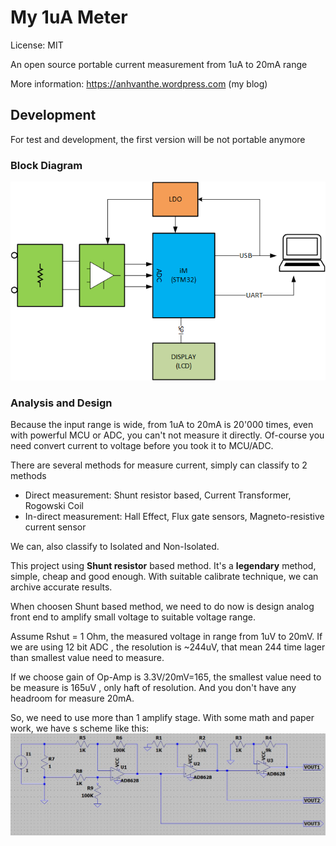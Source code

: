 # My 1uA Meter

License: MIT

An open source portable current measurement from 1uA to 20mA range

More information: https://anhvanthe.wordpress.com (my blog)


## Development

For test and development, the first version will be not portable anymore

### Block Diagram

![alt tag](docs/Block_Diagram.png)

### Analysis and Design

Because the input range is wide, from 1uA to 20mA is 20'000 times, even with powerful MCU or ADC, you can't not measure it directly. 
Of-course you need convert current to voltage before you took it to MCU/ADC. 

There are several methods for measure current, simply can classify to 2 methods
* Direct measurement: Shunt resistor based, Current Transformer, Rogowski Coil
* In-direct measurement: Hall Effect, Flux gate sensors, Magneto-resistive current sensor

We can, also classify to Isolated and Non-Isolated.

This project using **Shunt resistor** based method. It's a **legendary** method, simple, cheap and good
 enough. With suitable calibrate technique, we can archive accurate results.  

When choosen Shunt based method, we need to do now is design analog front end to amplify small
 voltage to suitable voltage range. 

Assume Rshut = 1 Ohm, the measured voltage in range from 1uV to 20mV. If we are using 12 bit ADC
, the resolution is ~244uV, that mean 244 time lager than smallest value need to measure. 

If we choose gain of Op-Amp is 3.3V/20mV=165, the smallest value need to be measure is 165uV
, only haft of resolution. And you don't have any headroom for measure 20mA.

So, we need to use more than 1 amplify stage. With some math and paper work, we have s scheme
 like this:
![alt tag](docs/gain_stage.jpg)


 

